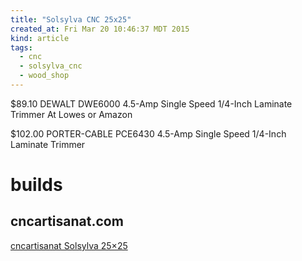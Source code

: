 ```yaml
---
title: "Solsylva CNC 25x25"
created_at: Fri Mar 20 10:46:37 MDT 2015
kind: article
tags:
  - cnc
  - solsylva_cnc
  - wood_shop
---
```


$89.10 DEWALT DWE6000 4.5-Amp Single Speed 1/4-Inch Laminate Trimmer
At Lowes or Amazon

$102.00 PORTER-CABLE PCE6430 4.5-Amp Single Speed 1/4-Inch Laminate Trimmer

# builds

## cncartisanat.com

<a href="http://www.cncartisanat.com/project/solsylva-25x25/" target="_blank">cncartisanat Solsylva 25×25</a>

